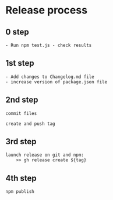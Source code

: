 # Release process

## 0 step	

	- Run npm test.js - check results

## 1st step
	
	- Add changes to Changelog.md file
	- increase version of package.json file

## 2nd step
	
	commit files

	create and push tag

## 3rd step
	
	launch release on git and npm:
		>> gh release create ${tag}

## 4th step
	
	npm publish
